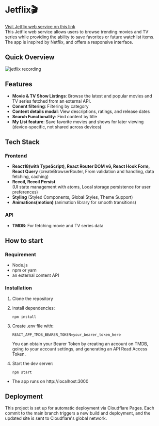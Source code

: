 # Jetflix🎬

[Visit Jetflix web service on this link](https://jetflix-react-ts.pages.dev)  
This Jetflix web service allows users to browse trending movies and TV series while providing the ability to save favorites or future watchlist items.  
The app is inspired by Netflix, and offers a responsive interface.

## Quick Overview
![jetflix recording](https://github.com/user-attachments/assets/d8e4e463-bed4-405e-893a-9d9d6928662d)

## Features

- **Movie & TV Show Listings**: Browse the latest and popular movies and TV series fetched from an external API.
- **Conent filtering**: Filtering by category
- **Content details modal**: View descriptions, ratings, and release dates
- **Search Functionality**: Find content by title
- **My List feature**: Save favorite movies and shows for later viewing  
  (device-specific, not shared across devices)

## Tech Stack

### Frontend

- **React18(with TypeScript), React Router DOM v6, React Hook Form, React Query** (createBrowserRouter, From validation and handling, data fetching, caching)
- **Recoil, Recoil Persist**  
  (UI state management with atoms, Local storage persistence for user preferences)
- **Styling** (Styled Components, Global Styles, Theme Support)
- **Animations(motion)** (animation library for smooth transitions)

### API

- **TMDB**: For fetching movie and TV series data

## How to start

### Requirement

- Node.js
- npm or yarn
- an external content API

### Installation

1. Clone the repository
2. Install dependencies:
   ```
   npm install
   ```
3. Create .env file with:

   ```
   REACT_APP_TMDB_BEARER_TOKEN=your_bearer_token_here
   ```

   You can obtain your Bearer Token by creating an account on TMDB, going to your account settings, and generating an API Read Access Token.

4. Start the dev server:
   ```
   npm start
   ```

- The app runs on http://localhost:3000

## Deployment

This project is set up for automatic deployment via Cloudflare Pages. Each commit to the main branch triggers a new build and deployment, and the updated site is sent to Cloudflare's global network.
